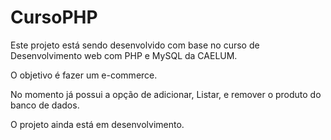 # CursoPHP

Este projeto está sendo desenvolvido com base no curso de Desenvolvimento web com PHP e MySQL da CAELUM.

O objetivo é fazer um e-commerce.

No momento já possui a opção de adicionar, Listar, e remover o produto do banco de dados.

O projeto ainda está em desenvolvimento.
